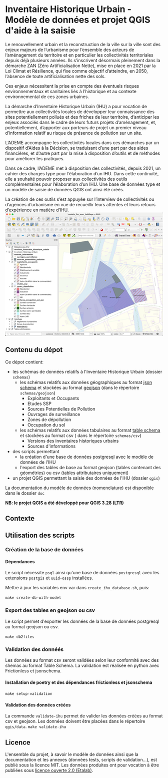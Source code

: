 # Inventaire Historique Urbain - Modèle de données et projet QGIS d'aide à la saisie

Le renouvellement urbain et la reconstruction de la ville sur la ville sont des enjeux majeurs de l’urbanisme pour l’ensemble des acteurs de l’aménagement du territoire et en particulier les collectivités territoriales depuis déjà plusieurs années. Ils s’inscrivent désormais pleinement dans la démarche ZAN (Zéro Artificialisation Nette), mise en place en 2021 par la Loi Climat et Résilience, qui fixe comme objectif d’atteindre, en 2050, l’absence de toute artificialisation nette des sols.

Ces enjeux nécessitent la prise en compte des éventuels risques environnementaux et sanitaires liés à l’historique et au contexte environnemental de ces zones urbaines.

La démarche d’Inventaire Historique Urbain (IHU) a pour vocation de permettre aux collectivités locales de développer leur connaissance  des sites potentiellement pollués et des friches de leur territoire, d’anticiper les enjeux associés dans le cadre de leurs futurs projets d’aménagement, et, potentiellement, d’apporter aux porteurs de projet un premier niveau d’information relatif au risque de présence de pollution sur un site.

L’ADEME accompagne les collectivités locales dans ces démarches par un dispositif d’Aides à la Décision, se traduisant d’une part par des aides financières, et d’autre part par la mise à disposition d’outils et de méthodes pour améliorer les pratiques.

Dans ce cadre, l’ADEME met à disposition des collectivités, depuis 2021, un cahier des charges type pour l’élaboration d’un IHU. Dans cette continuité, elle a souhaité pouvoir proposer aux collectivités des outils complémentaires pour l’élaboration d’un IHU. Une base de données type et un modèle de saisie de données QGIS ont ainsi été créés.

La création de ces outils s’est appuyée sur l’interview de collectivités ou d’agences d’urbanisme en vue de recueillir leurs attentes et leurs retours d’expérience en matière d’IHU.
![capture d'écran modèle QGIS](https://raw.githubusercontent.com/kadataApps/inventaire_historique_urbain/main/doc/capture_modele_ihu.png)
## Contenu du dépot

Ce dépot contient:

- les schémas de données relatifs à l'Inventaire Historique Urbain (dossier `schemas`)
  - les schémas relatifs aux données géographiques au format [json schema](https://json-schema.org/) et stockées au format [geojson](https://geojson.org/schema/FeatureCollection.json) (dans le répertoire `schemas/geojson`)
    - Exploitants et Occupants
    - Etudes SSP
    - Sources Potentielles de Pollution
    - Ouvrages de surveillance
    - Zones de dépollution
    - Occupation du sol
  - les schémas relatifs aux données tabulaires au format [table schema](https://specs.frictionlessdata.io/table-schema/) et stockées au format csv ( dans le répertoire `schemas/csv`)
    - Versions des inventaires historiques urbains
    - Sources d'informations
- des scripts permettant
  - la création d'une base de données postgresql avec le modèle de données de l'IHU
  - l'export des tables de base au format geojson (tables contenant des géométries) ou csv (tables attributaires uniquement)
- un projet QGIS permettant la saisie des données de l'IHU (dossier `qgis`)

La documentation du modèle de données (nomenclature) est disponible dans le dossier `doc`

**NB: le projet QGIS a été développé pour QGIS 3.28 (LTR)**

## Contexte


## Utilisation des scripts

### Création de la base de données

#### Dépendances

Le script nécessite `psql` ainsi qu'une base de données `postgresql` avec les extensions `postgis` et `uuid-ossp` installées.

Mettre à jour les variables env var dans `create_ihu_database.sh`, puis: 

`make create-db-with-model`

### Export des tables en geojson ou csv

Le script permet d'exporter les données de la base de données postgresql au format geojson ou csv.

`make db2files`

### Validation des donnéés

Les données au format csv seront validées selon leur conformité avec des shemas au format Table Schema. La validation est réalisée en python avec Frictionless et jsonschema.

#### Installation de poetry et des dépendances frictionless et jsonschema

```make setup-validation```

#### Validation des données créées

La commande `validate-ihu` permet de valider les données créées au format csv et geojson.
Les données doivent être placées dans le répertoire `qgis/data`.
```make validate-ihu```


## Licence

L'ensemble du projet, à savoir le modèle de données ainsi que la documentation et les annexes (données tests, scripts de validation...), est publié sous la licence MIT.
Les données produites ont pour vocation à être publiées sous [licence ouverte 2.0 (Etalab)](https://www.etalab.gouv.fr/licence-ouverte-open-licence/).

